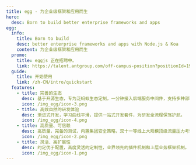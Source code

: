 ```yaml
---
title: egg - 为企业级框架和应用而生
hero:
  desc: Born to build better enterprise frameworks and apps
egg:
  info:
    title: Born to build
    desc: better enterprise frameworks and apps with Node.js & Koa
    content: 为企业级框架和应用而生
  promo:
    title: eggjs 正在招聘中。
    link: https://talent.antgroup.com/off-campus-position?positionId=1920017
  guide:
    title: 开始使用
    link: /zh-CN/intro/quickstart
  features:
    - title: 完善的生态
      desc: 基于开源生态，专为泛蚂蚁生态定制，一分钟接入后端服务中间件，支持多种部署环境。
      icon: /img_egg/icon-3.png
    - title: 高效自然的研发体验
      desc: 渐进式开发，学习曲线平滑，提供一站式开发套件，为研发全流程保驾护航。
      icon: /img_egg/icon-4.png
    - title: 高质量、可信赖
      desc: 高质量，完备的测试，内置集团安全策略，双十一等线上大规模顶级流量压力考验。
      icon: /img_egg/icon-2.png
    - title: 灵活、高扩展性
      desc: 约定优于配置，高度灵活的定制性，业界领先的插件机制和上层业务框架机制。
      icon: /img_egg/icon-1.png
---
```

